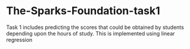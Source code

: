 # The-Sparks-Foundation-task1

Task 1 includes predicting the scores that could be obtained by students depending upon the hours of study.
This is implemented using linear regression
